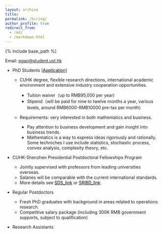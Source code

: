 ```yaml
---
layout: archive
title: 
permalink: /hiring/
author_profile: true
redirect_from:
  - /md/
  - /markdown.html
---
```


{% include base_path %}


Email: pgao@student.ust.hk


* PhD Students  [<a href="https://sds.cuhk.edu.cn/en/phd-programmes/applications" target="_blank"><span style="color:black">Application</span></a>]
  
  -  CUHK degree, flexible research directions,  international academic environment and extensive industry cooperation opportunities.
      - Tuition waiver（up to RMB95,000 per year)
      - Stipend（will be paid for nine to twelve months a year, various levels, around RMB6000-RMB10000 pre-tax per month）
    
  - Requirements: very interested in both mathematics and business.
    - Pay attention to business development and gain insight into business trends.
    - Mathematics is a way to express ideas rigorously and rationally. Some techniches I use include statistics, stochastic process, convex analysis, complexity theory, etc. 
  

  
* CUHK-Shenzhen Presidential Postdoctoral Fellowships Program

  - Jointly supervised with professors from leading universities overseas. 
  - Salaries will be comparable with the current international standards.
  - More details see <a href="https://sds.cuhk.edu.cn/page/181" target="_blank"><span style="color:black">SDS_link</span></a> or <a href="http://www.sribd.cn/index.php/cn/%E4%BA%BA%E6%89%8D%E6%8B%9B%E8%81%98/phd-fellowship/2-%E4%B8%BB%E9%A1%B5/283-call-for-nominations-for-sribd-international-postdoctoral-fellowship-of-2020.html" target="_blank"><span style="color:black">SRIBD_link</span></a>.
  
* Regular Postdoctors

  - Fresh PhD graduates with background in areas related to operations research.
  - Competitive salary package (including 300K RMB government supports, subject to qualification)

* Research Assistants





